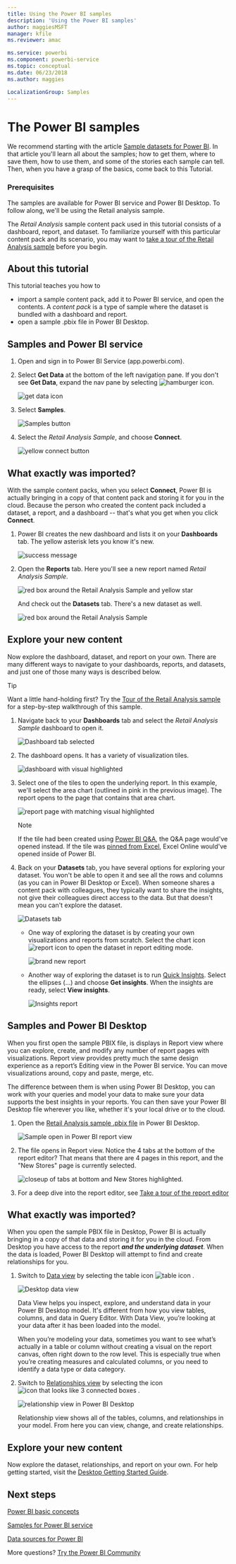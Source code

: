 ```yaml
---
title: Using the Power BI samples
description: 'Using the Power BI samples'
author: maggiesMSFT
manager: kfile
ms.reviewer: amac

ms.service: powerbi
ms.component: powerbi-service
ms.topic: conceptual
ms.date: 06/23/2018
ms.author: maggies

LocalizationGroup: Samples
---
```

# The Power BI samples

We recommend starting with the article [Sample datasets for Power BI](sample-datasets.md). In that article you'll learn all about the samples; how to get them, where to save them, how to use them, and some of the stories each sample can tell. Then, when you have a grasp of the basics, come back to this Tutorial.   

### Prerequisites
The samples are available for Power BI service and Power BI Desktop. To follow along, we'll be using the Retail analysis sample.

The *Retail Analysis* sample content pack used in this tutorial consists of a dashboard, report, and dataset.
To familiarize yourself with this particular content pack and its scenario, you may want to
 [take a tour of the Retail Analysis sample](sample-retail-analysis.md) before you begin.

## About this tutorial
This tutorial teaches you how to 
- import a sample content pack, add it to Power BI service, and open the contents. A *content pack* is a type of sample where the dataset is bundled with a dashboard and report. 
-  open a sample .pbix file in Power BI Desktop.


## Samples and Power BI service

1. Open and sign in to Power BI Service (app.powerbi.com).
2. Select **Get Data** at the bottom of the left navigation pane. If you don't see **Get Data**, expand the nav pane by selecting ![hamburger icon](media/sample-tutorial-connect-to-the-samples/expand-nav.png).
   
   ![get data icon](media/sample-tutorial-connect-to-the-samples/pbi_getdata.png)
5. Select **Samples**.  
   
   ![Samples button](media/sample-tutorial-connect-to-the-samples/pbi_samplesdownload.png)
6. Select the *Retail Analysis Sample*, and choose **Connect**.   
   
   ![yellow connect button](media/sample-tutorial-connect-to-the-samples/pbi_retailanalysissampleconnect.png)

## What exactly was imported?
With the sample content packs, when you select **Connect**, Power BI is actually bringing in a copy of that content pack and storing it for you in the cloud. Because the person who created the content pack included a dataset, a report, and a dashboard -- that's what you get when you click **Connect**. 

1. Power BI creates the new dashboard and lists it on your **Dashboards** tab. The yellow asterisk lets you know it's new.
   
   ![success message](media/sample-tutorial-connect-to-the-samples/power-bi-new-dashboard.png)
2. Open the **Reports** tab.  Here you'll see a new report named *Retail Analysis Sample*.
   
   ![red box around the Retail Analysis Sample and yellow star](media/sample-tutorial-connect-to-the-samples/power-bi-new-report.png)
   
   And check out the **Datasets** tab.  There's a new dataset as well.
   
   ![red box around the Retail Analysis Sample](media/sample-tutorial-connect-to-the-samples/power-bi-new-dataset.png)

## Explore your new content
Now explore the dashboard, dataset, and report on your own. There are many different ways to navigate to your dashboards, reports, and datasets, and just one of those many ways is described below.  

> [!TIP]
> Want a little hand-holding first?  Try the [Tour of the Retail Analysis sample](sample-retail-analysis.md) for a step-by-step walkthrough of this sample.
> 
> 

1. Navigate back to your **Dashboards** tab and select the *Retail Analysis Sample* dashboard to open it.    
   
   ![Dashboard tab selected](media/sample-tutorial-connect-to-the-samples/power-bi-dashboards.png)
2. The dashboard opens.  It has a variety of visualization tiles.
   
   ![dashboard with visual highlighted](media/sample-tutorial-connect-to-the-samples/power-bi-dashboards2new.png)
3. Select one of the tiles to open the underlying report.  In this example, we'll select the area chart (outlined in pink in the previous image). The report opens to the page that contains that area chart.
   
    ![report page with matching visual highlighted](media/sample-tutorial-connect-to-the-samples/power-bi-report.png)
   
   > [!NOTE]
   > If the tile had been created using [Power BI Q&A](consumer/end-user-q-and-a.md), the Q&A page would've opened instead. If the tile was [pinned from Excel](service-dashboard-pin-tile-from-excel.md), Excel Online would've opened inside of Power BI.
   > 
   > 
1. Back on your **Datasets** tab, you have several options for exploring your dataset.  You won't be able to open it and see all the rows and columns (as you can in Power BI Desktop or Excel).  When someone shares a content pack with colleagues, they typically want to share the insights, not give their colleagues direct access to the data. But that doesn't mean you can't explore the dataset.  
   
   ![Datasets tab](media/sample-tutorial-connect-to-the-samples/power-bi-chart-icon2.png)
   
   * One way of exploring the dataset is by creating your own visualizations and reports from scratch.  Select the chart icon ![report icon](media/sample-tutorial-connect-to-the-samples/power-bi-chart-icon4.png) to open the dataset in report editing mode.
     
       ![brand new report](media/sample-tutorial-connect-to-the-samples/power-bi-report-editing.png)
   * Another way of exploring the dataset is to run [Quick Insights](consumer/end-user-insights.md). Select the ellipses (...) and choose **Get insights**. When the insights are ready, select **View insights**.
     
       ![Insights report](media/sample-tutorial-connect-to-the-samples/power-bi-insights.png)

## Samples and Power BI Desktop 
When you first open the sample PBIX file, is displays in Report view where you can explore, create, and modify any number of report pages with visualizations. Report view provides pretty much the same design experience as a report’s Editing view in the Power BI service. You can move visualizations around, copy and paste, merge, etc.

The difference between them is when using Power BI Desktop, you can work with your queries and model your data to make sure your data supports the best insights in your reports. You can then save your Power BI Desktop file wherever you like, whether it's your local drive or to the cloud.

1. Open the [Retail Analysis sample .pbix file](http://download.microsoft.com/download/9/6/D/96DDC2FF-2568-491D-AAFA-AFDD6F763AE3/Retail%20Analysis%20Sample%20PBIX.pbix) in Power BI Desktop. 

    ![Sample open in Power BI report view](media/sample-tutorial-connect-to-the-samples/power-bi-samples-desktop.png)

1. The file opens in Report view. Notice the 4 tabs at the bottom of the report editor? That means that there are 4 pages in this report, and the "New Stores" page is currently selected. 

    ![closeup of tabs at bottom and New Stores highlighted](media/sample-tutorial-connect-to-the-samples/power-bi-sample-tabs.png).

3. For a deep dive into the report editor, see [Take a tour of the report editor](service-the-report-editor-take-a-tour.md)

## What exactly was imported?
When you open the sample PBIX file in Desktop, Power BI is actually bringing in a copy of that data and storing it for you in the cloud. From Desktop you have access to the report ***and the underlying dataset***. When the data is loaded, Power BI Desktop will attempt to find and create relationships for you.  

1. Switch to [Data view](desktop-data-view.md) by selecting the table icon ![table icon](media/sample-tutorial-connect-to-the-samples/power-bi-data-icon.png) .
 
    ![Desktop data view](media/sample-tutorial-connect-to-the-samples/power-bi-desktop-sample-data.png)

    Data View helps you inspect, explore, and understand data in your Power BI Desktop model. It's different from how you view tables, columns, and data in Query Editor. With Data View, you’re looking at your data after it has been loaded into the model.

    When you’re modeling your data, sometimes you want to see what’s actually in a table or column without creating a visual on the report canvas, often right down to the row level. This is especially true when you’re creating measures and calculated columns, or you need to identify a data type or data category.

1. Switch to [Relationships view](desktop-relationship-view.md) by selecting the icon ![icon that looks like 3 connected boxes](media/sample-tutorial-connect-to-the-samples/power-bi-desktop-relationship-icon.png) .
 
    ![relationship view in Power BI Desktop](media/sample-tutorial-connect-to-the-samples/power-bi-relationships.png)

    Relationship view shows all of the tables, columns, and relationships in your model. From here you can view, change, and create relationships.

## Explore your new content
Now explore the dataset, relationships, and report on your own. For help getting started, visit the [Desktop Getting Started Guide](desktop-getting-started.md).    


## Next steps
[Power BI basic concepts](consumer/end-user-basic-concepts.md)

[Samples for Power BI service](sample-datasets.md)

[Data sources for Power BI](service-get-data.md)

More questions? [Try the Power BI Community](http://community.powerbi.com/)

